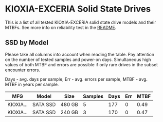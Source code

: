 KIOXIA-EXCERIA Solid State Drives
=================================

This is a list of all tested KIOXIA-EXCERIA solid state drive models and their MTBFs. See
more info on reliability test in the [README](https://github.com/bsdhw/SMART).

SSD by Model
------------

Please take all columns into account when reading the table. Pay attention on the
number of tested samples and power-on days. Simultaneous high values of both MTBF
and errors are possible if only rare drives in the subset encounter errors.

Days - avg. days per sample,
Err  - avg. errors per sample,
MTBF - avg. MTBF in years per sample.

| MFG       | Model              | Size   | Samples | Days  | Err   | MTBF |
|-----------|--------------------|--------|---------|-------|-------|------|
| KIOXIA... | SATA SSD           | 480 GB | 5       | 177   | 0     | 0.49   |
| KIOXIA... | SATA SSD           | 240 GB | 3       | 170   | 0     | 0.47   |
